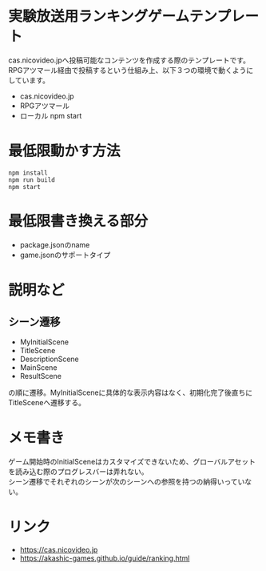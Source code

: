 # 実験放送用ランキングゲームテンプレート

cas.nicovideo.jpへ投稿可能なコンテンツを作成する際のテンプレートです。  
RPGアツマール経由で投稿するという仕組み上、以下３つの環境で動くようにしています。

- cas.nicovideo.jp
- RPGアツマール
- ローカル npm start

# 最低限動かす方法
```
npm install
npm run build
npm start
```

# 最低限書き換える部分
- package.jsonのname
- game.jsonのサポートタイプ


# 説明など
## シーン遷移
- MyInitialScene
- TitleScene
- DescriptionScene
- MainScene
- ResultScene


の順に遷移。MyInitialSceneに具体的な表示内容はなく、初期化完了後直ちにTitleSceneへ遷移する。


# メモ書き
ゲーム開始時のInitialSceneはカスタマイズできないため、グローバルアセットを読み込む際のプログレスバーは弄れない。  
シーン遷移でそれぞれのシーンが次のシーンへの参照を持つの納得いっていない。

# リンク

- https://cas.nicovideo.jp
- https://akashic-games.github.io/guide/ranking.html
